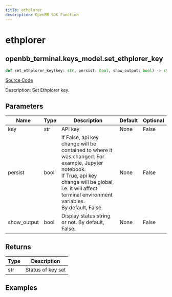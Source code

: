 ```yaml
---
title: ethplorer
description: OpenBB SDK Function
---
```


# ethplorer

## openbb_terminal.keys_model.set_ethplorer_key

```python title='openbb_terminal/keys_model.py'
def set_ethplorer_key(key: str, persist: bool, show_output: bool) -> str
```
[Source Code](https://github.com/OpenBB-finance/OpenBBTerminal/tree/main/openbb_terminal/keys_model.py#L1827)

Description: Set Ethplorer key.

## Parameters

| Name | Type | Description | Default | Optional |
| ---- | ---- | ----------- | ------- | -------- |
| key | str | API key | None | False |
| persist | bool | If False, api key change will be contained to where it was changed. For example, Jupyter notebook.<br/>If True, api key change will be global, i.e. it will affect terminal environment variables.<br/>By default, False. | None | False |
| show_output | bool | Display status string or not. By default, False. | None | False |

## Returns

| Type | Description |
| ---- | ----------- |
| str | Status of key set |

## Examples

